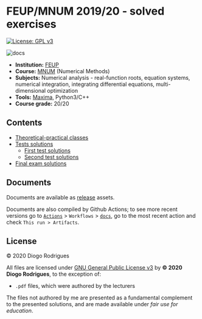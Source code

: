 # FEUP/MNUM 2019/20 - solved exercises

[![License: GPL v3](https://img.shields.io/badge/License-GPLv3-blue.svg)](https://www.gnu.org/licenses/gpl-3.0)

![docs](https://github.com/dmfrodrigues/feup-mnum-ex/workflows/docs/badge.svg)

- **Institution:** [FEUP](https://sigarra.up.pt/feup/en/web_page.Inicial)
- **Course:** [MNUM](https://sigarra.up.pt/feup/en/ucurr_geral.ficha_uc_view?pv_ocorrencia_id=436436) (Numerical Methods)
- **Subjects:** Numerical analysis - real-function roots, equation systems, numerical integration, integrating differential equations, multi-dimensional optimization
- **Tools:** [Maxima](https://en.wikipedia.org/wiki/Maxima_(software)), Python3/C++
- **Course grade:** 20/20

## Contents

- [Theoretical-practical classes](tp)
- [Tests solutions](tests)
  - [First test solutions](tests/1)
  - [Second test solutions](tests/2)
- [Final exam solutions](exam)

## Documents

Documents are available as [release](https://github.com/dmfrodrigues/feup-mnum-ex/releases) assets.

Documents are also compiled by Github Actions; to see more recent versions go to [`Actions`](https://github.com/dmfrodrigues/feup-mnum-ex/actions) > `Workflows` > [`docs`](https://github.com/dmfrodrigues/feup-mnum-ex/actions?query=workflow%3Adocs), go to the most recent action and check `This run > Artifacts`.

## License

© 2020 Diogo Rodrigues

All files are licensed under [GNU General Public License v3](LICENSE) by **© 2020 Diogo Rodrigues**, to the exception of:
- `.pdf` files, which were authored by the lecturers

The files not authored by me are presented as a fundamental complement to the presented solutions, and are made available under *fair use for education*.
